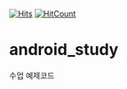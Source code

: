 [![Hits](https://hits.seeyoufarm.com/api/count/incr/badge.svg?url=https%3A%2F%2Fgithub.com%2Flouis-25%2Fandroid_study&count_bg=%2379C83D&title_bg=%23555555&icon=&icon_color=%23E7E7E7&title=hits&edge_flat=false)](https://hits.seeyoufarm.com)
[![HitCount](http://hits.dwyl.com/louis-25/android_study.svg)](http://hits.dwyl.com/louis-25/android_study)
# android_study
수업 예제코드

